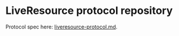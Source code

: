 # LiveResource protocol repository

Protocol spec here: [liveresource-protocol.md](https://github.com/liveresource/protocol/blob/master/liveresource-protocol.md).
